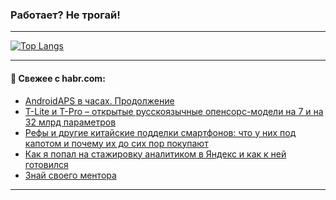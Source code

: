 ### Работает? Не трогай!

---
<!--
#### 🛠️ Technical stack:

![Java](https://img.shields.io/badge/Java-informational?logo=Oracle&style=flat&logoColor=white&color=FF4500)
![Kotlin](https://img.shields.io/badge/Kotlin-informational?logo=Kotlin&style=flat&logoColor=white&color=774D97)
![TS](https://img.shields.io/badge/TypeScript-informational?logo=typeScript&style=flat&logoColor=black&color=017acc)
![Python](https://img.shields.io/badge/Python-informational?logo=Python&style=flat&logoColor=black&color=ffdd54) <br>
![Spring](https://img.shields.io/badge/Spring-informational?logo=Spring&style=flat&logoColor=white&color=6DB33F) 
![SpringBoot](https://img.shields.io/badge/SpringBoot-informational?logo=SpringBoot&style=flat&logoColor=white&color=6DB33F)
![Nest](https://img.shields.io/badge/NestJS-informational?logo=NestJS&style=flat&logoColor=white&color=E0234E) 
![NodeJS](https://img.shields.io/badge/NodeJS-informational?logo=node.js&style=flat&logoColor=white&color=70A760)<br>
![PostgreSQL](https://img.shields.io/badge/PostgreSQL-informational?logo=PostgreSQL&style=flat&logoColor=white&color=DAA520)
![MongoDB](https://img.shields.io/badge/MongoDB-informational?logo=MongoDB&style=flat&logoColor=white&color=870000)
![Apache](https://img.shields.io/badge/Apache-informational?logo=apache&style=flat&logoColor=white&color=f74e28)

___ 
-->

<!--- #### 🛠️ : --->

[![Top Langs](https://github-readme-stats-82jvfl3w3-advtsettinggmailcoms-projects.vercel.app/api/top-langs/?username=zloylis&langs_count=10&hide_title=true&title_color=e6edf3&size_weight=0.5&count_weight=0.5&layout=compact&hide_progress=true&hide_border=true&theme=dracula)](https://github.com/zloylis)

<!---


####  :octocat:&nbsp;&nbsp; Статистика:

![GitHub stats](https://github-readme-stats-u2qms2cxw-advtsettinggmailcoms-projects.vercel.app/api?username=zloylis&show_icons=true&hide_border=true&theme=dracula&title_color=e6edf3&include_all_commits=true&count_private=true&hide_rank=false&hide_title=true&rank_icon=github)
-->
---

#### 💬 Свежее с habr.com:

<!-- BLOG-POST-LIST:START -->
- [AndroidAPS в часах. Продолжение](https://habr.com/ru/articles/865624/?utm_source=habrahabr&utm_medium=rss&utm_campaign=865624)
- [T-Lite и T-Pro – открытые русскоязычные опенсорс-модели на 7 и на 32 млрд параметров](https://habr.com/ru/companies/tbank/articles/865582/?utm_source=habrahabr&utm_medium=rss&utm_campaign=865582)
- [Рефы и другие китайские подделки смартфонов: что у них под капотом и почему их до сих пор покупают](https://habr.com/ru/companies/ru_mts/articles/865540/?utm_source=habrahabr&utm_medium=rss&utm_campaign=865540)
- [Как я попал на стажировку аналитиком в Яндекс и как к ней готовился](https://habr.com/ru/companies/yandex_praktikum/articles/861304/?utm_source=habrahabr&utm_medium=rss&utm_campaign=861304)
- [Знай своего ментора](https://habr.com/ru/articles/865550/?utm_source=habrahabr&utm_medium=rss&utm_campaign=865550)
<!-- BLOG-POST-LIST:END -->

---
